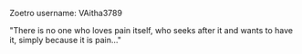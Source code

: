 Zoetro username: VAitha3789

"There is no one who loves pain itself, who seeks after it and wants to have it, simply because it is pain..."
